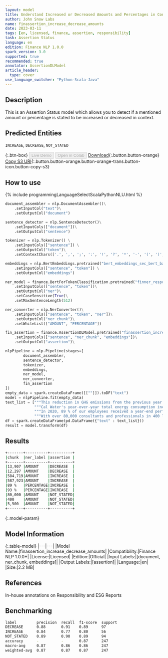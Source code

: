 ```yaml
---
layout: model
title: Understand Increased or Decreased Amounts and Percentages in Context
author: John Snow Labs
name: finassertion_increase_decrease_amounts
date: 2023-03-11
tags: [en, licensed, finance, assertion, responsibility]
task: Assertion Status
language: en
edition: Finance NLP 1.0.0
spark_version: 3.0
supported: true
recommended: true
annotator: AssertionDLModel
article_header:
  type: cover
use_language_switcher: "Python-Scala-Java"
---
```


## Description

This is an Assertion Status model which allows you to detect if a mentioned amount or percentage is stated to be increased or decreased in context.

## Predicted Entities

`INCREASE`, `DECREASE`, `NOT_STATED`

{:.btn-box}
<button class="button button-orange" disabled>Live Demo</button>
<button class="button button-orange" disabled>Open in Colab</button>
[Download](https://s3.amazonaws.com/auxdata.johnsnowlabs.com/finance/models/finassertion_increase_decrease_amounts_en_1.0.0_3.0_1678533483377.zip){:.button.button-orange}
[Copy S3 URI](s3://auxdata.johnsnowlabs.com/finance/models/finassertion_increase_decrease_amounts_en_1.0.0_3.0_1678533483377.zip){:.button.button-orange.button-orange-trans.button-icon.button-copy-s3}

## How to use



<div class="tabs-box" markdown="1">
{% include programmingLanguageSelectScalaPythonNLU.html %}

```python
document_assembler = nlp.DocumentAssembler()\
    .setInputCol("text")\
    .setOutputCol("document")

sentence_detector = nlp.SentenceDetector()\
    .setInputCols(["document"])\
    .setOutputCol("sentence")

tokenizer = nlp.Tokenizer() \
    .setInputCols(["sentence"]) \
    .setOutputCol("token")\
    .setContextChars(['.', ',', ';', ':', '!', '?', '*', '-', '(', ')', '"', "'", '%', '&'])

embeddings = nlp.BertEmbeddings.pretrained("bert_embeddings_sec_bert_base","en") \
    .setInputCols(["sentence", "token"]) \
    .setOutputCol("embeddings")

ner_model = finance.BertForTokenClassification.pretrained("finner_responsibility_reports", "en", "finance/models")\
    .setInputCols(["sentence", "token"])\
    .setOutputCol("ner")\
    .setCaseSensitive(True)\
    .setMaxSentenceLength(512)

ner_converter = nlp.NerConverter()\
    .setInputCols(["sentence", "token", "ner"])\
    .setOutputCol("ner_chunk")\
    .setWhiteList(["AMOUNT", "PERCENTAGE"])

fin_assertion = finance.AssertionDLModel.pretrained("finassertion_increase_decrease_amounts", "en", "finance/models")\
    .setInputCols(["sentence", "ner_chunk", "embeddings"])\
    .setOutputCol("assertion")\

nlpPipeline = nlp.Pipeline(stages=[
        document_assembler,
        sentence_detector,
        tokenizer,
        embeddings,
        ner_model,
        ner_converter,
        fin_assertion
])
empty_data = spark.createDataFrame([[""]]).toDF("text")
model = nlpPipeline.fit(empty_data)
text_list = ["""This reduction in GHG emissions from the previous year can be attributed to a decrease in Scope 2 emissions from indirect energy use, which decreased from 13,907 metric tons CO2e in 2020 to 12,297 metric tons CO2e in 2021.""",
             """Cal Water's year-over-year total energy consumption increased slightly from 584,719 GJ in 2020 to 587,923 GJ in 2021.""",
             """In 2020, 89 % of our employees received a year-end performance review while in 2021, this increased to 93 %.""",
             """With over 80,000 consultants and professionals in 400 locations globally, CGI has a strong presence in the technology sector, offering end-to-end services to over 5,500 clients ."""]
df = spark.createDataFrame(pd.DataFrame({"text" : text_list}))
result = model.transform(df)
```

</div>

## Results

```bash
+-------+----------+----------+
|chunk  |ner_label |assertion |
+-------+----------+----------+
|13,907 |AMOUNT    |DECREASE  |
|12,297 |AMOUNT    |DECREASE  |
|584,719|AMOUNT    |INCREASE  |
|587,923|AMOUNT    |INCREASE  |
|89 %   |PERCENTAGE|INCREASE  |
|93 %   |PERCENTAGE|INCREASE  |
|80,000 |AMOUNT    |NOT_STATED|
|400    |AMOUNT    |NOT_STATED|
|5,500  |AMOUNT    |NOT_STATED|
+-------+----------+----------+
```

{:.model-param}
## Model Information

{:.table-model}
|---|---|
|Model Name:|finassertion_increase_decrease_amounts|
|Compatibility:|Finance NLP 1.0.0+|
|License:|Licensed|
|Edition:|Official|
|Input Labels:|[document, ner_chunk, embeddings]|
|Output Labels:|[assertion]|
|Language:|en|
|Size:|2.2 MB|

## References

In-house annotations on Responsibility and ESG Reports

## Benchmarking

```bash
label         precision  recall  f1-score  support 
DECREASE      0.88       0.91    0.89      97      
INCREASE      0.84       0.77    0.80      56      
NOT_STATED    0.89       0.90    0.89      94      
accuracy      -          -       0.87      247     
macro-avg     0.87       0.86    0.86      247     
weighted-avg  0.87       0.87    0.87      247 
```
